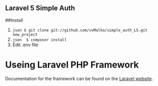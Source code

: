 ## Laravel 5 Simple Auth

##Install


1) ```json $ git clone git://github.com/vvMalko/simple_auth_L5.git new_project ```
2) ```json  $ composer install```
3) Edit .env file



# Useing Laravel PHP Framework

Documentation for the framework can be found on the [Laravel website](http://laravel.com/docs).


